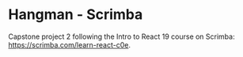 # Hangman - Scrimba

Capstone project 2 following the Intro to React 19 course on Scrimba: https://scrimba.com/learn-react-c0e.
